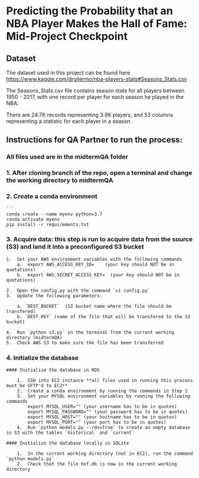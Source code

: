 # Predicting the Probability that an NBA Player Makes the Hall of Fame: Mid-Project Checkpoint

## Dataset

The dataset used in this project can be found here https://www.kaggle.com/drgilermo/nba-players-stats#Seasons_Stats.csv

The Seasons_Stats.csv file contains season stats for all players between 1950 - 2017, with one record per player for each season he played in the NBA.

There are 24.7K records representing 3.9K players,  and 53 columns representing a statistic for each player in a season.


## Instructions for QA Partner to run the process:

### All files used are in the midtermQA folder

### 1.  After cloning branch of the repo, open a terminal and change the working directory to midtermQA

### 2. Create a conda environment
 	
	```
	conda create --name myenv python=3.7
	conda activate myenv
	pip install -r requirements.txt



### 3. Acquire data: this step is run to acquire data from the source (S3) and land it into a preconfigured S3 bucket

	1.  Set your AWS environment variables with the following commands
		a.  export AWS_ACCESS_KEY_ID=    (your key should NOT be in quotations)
		b.  export AWS_SECRET_ACCESS_KEY=  (your key should NOT be in quotations)
	
	2.  Open the config.py with the command `vi config.py`
	3.  Update the following parameters:
		
		a. `DEST_BUCKET`  (S3 bucket name where the file should be transfered)
		b. `DEST_KEY` (name of the file that will be transfered to the S3 bucket)
	
	4.  Run `python s3.py` in the terminal from the current working directory (midtermQA)
	5.  Check AWS S3 to make sure the file has been transferred

### 4. Initialize the database

	#### Initialize the database in RDS
		
		1.  SSH into EC2 instance **all files used in running this process must be SFTP'd to EC2**
		2.  Create a conda environment by running the commands in Step 2
		3.  Set your MYSQL environment variables by running the following commands
			export MYSQL_USER="" (your username has to be in quotes)
			export MYSQL_PASSWORD="" (your password has to be in quotes)
			export MYSQL_HOST="" (your hostname has to be in quotes)
			export MYSQL_PORT="" (your port has to be in quotes)
		4.  Run `python models.py --rds=True` to create an empty database in S3 with the tables `historical` and `current`
	
	#### Initialize the database locally in SQLite
	
		1.  In the current working directory (not in EC2), run the command `python models.py`
		2.  Check that the file hof.db is now in the current working directory



